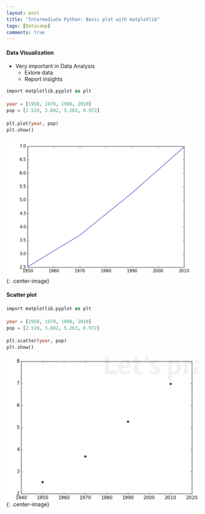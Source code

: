 ```yaml
---
layout: post
title: "Intermediate Python: Basic plot with matplotlib"
tags: [Datacamp]
comments: true
---
```


#### Data Visualization
- Very important in Data Analysis
  - Exlore data
  - Report insights

```sql
import matplotlib.pyplot as plt

year = [1950, 1970, 1990, 2010]
pop = [2.519, 3.692, 5.263, 6.972]

plt.plot(year, pop)
plt.show()
```

![Image-1](../images/2019-11-07-Python-dc-basic-plots-with-matplotlib-1.png){: .center-image}

#### Scatter plot

```sql
import matplotlib.pyplot as plt

year = [1950, 1970, 1990, 2010]
pop = [2.519, 3.692, 5.263, 6.972]

plt.scatter(year, pop)
plt.show()
```
![Image-1](../images/2019-11-07-Python-dc-basic-plots-with-matplotlib-2.png){: .center-image}
